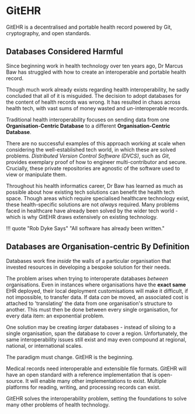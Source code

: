 # GitEHR

GitEHR is a decentralised and portable health record powered by Git, cryptography, and open standards.

## Databases Considered Harmful

Since beginning work in health technology over ten years ago, Dr Marcus Baw has struggled with how to create an interoperable and portable health record.

Though much work already exists regarding health interoperability, he sadly concluded that all of it is misguided. The decision to adopt databases for the content of health records was wrong. It has resulted in chaos across health tech, with vast sums of money wasted and *un*-interoperable records.

Traditional health interoperability focuses on sending data from one **Organisation-Centric Database** to a different **Organisation-Centric Database**.

There are no successful examples of this approach working at scale when considering the well-established tech world, in which these are solved problems. *Distributed Version Control Software (DVCS)*, such as *Git*, provides exemplary proof of how to engineer multi-contributor and secure. Crucially, these private repositories are agnostic of the software used to view or manipulate them.

Throughout his health informatics career, Dr Baw has learned as much as possible about how existing tech solutions can benefit the health tech space. Though areas which require specialised healthcare technology exist, these health-specific solutions are not *always* required. Many problems faced in healthcare have already been solved by the wider tech world - which is why GitEHR draws extensively on existing technology.

!!! quote "Rob Dyke Says"
    "All software has already been written."

## Databases are Organisation-centric By Definition

Databases work fine *inside* the walls of a particular organisation that invested resources in developing a bespoke solution for their needs.

The problem arises when trying to interoperate databases *between* organisations. Even in instances where organisations have the **exact same** EHR deployed, their local deployment customisations will make it difficult, if not impossible, to transfer data. If data *can* be moved, an associated cost is attached to 'translating' the data from one organisation's structure to another. This must then be done between every single organisation, for every data item: an exponential problem.

One solution may be creating *larger* databases - instead of siloing to a single organisation, span the database to cover a region. Unfortunately, the same interoperability issues still exist and may even compound at regional, national, or international scales.

The paradigm must change. GitEHR is the beginning.

Medical records need interoperable and extensible file formats. GitEHR will have an open standard with a reference implementation that is open-source. It will enable many other implementations to exist. Multiple platforms for reading, writing, and processing records can exist.

GitEHR solves the interoperability problem, setting the foundations to solve many other problems of health technology.
